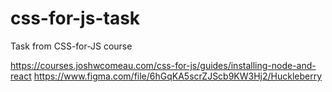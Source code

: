 # css-for-js-task
Task from CSS-for-JS course

https://courses.joshwcomeau.com/css-for-js/guides/installing-node-and-react
https://www.figma.com/file/6hGqKA5scrZJScb9KW3Hj2/Huckleberry